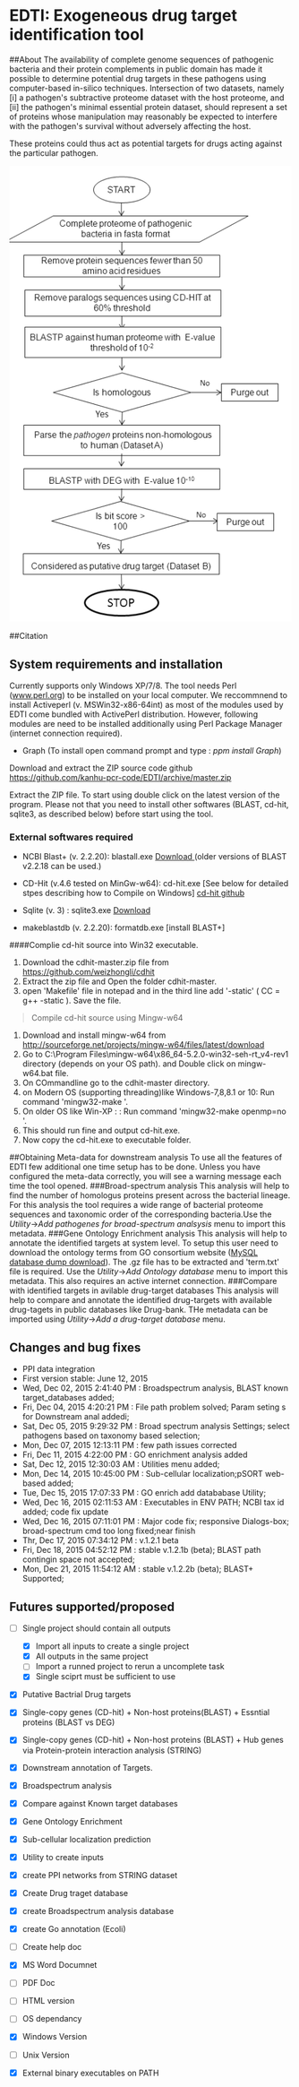 # EDTI: Exogeneous drug target identification tool

##About
The availability of complete genome sequences of pathogenic bacteria and their protein complements in public domain has made it possible to determine potential drug targets in these pathogens using computer-based in-silico techniques. Intersection of two datasets, namely 
[i] a pathogen's subtractive proteome dataset with the host proteome, and 
[ii] the pathogen's minimal essential protein dataset, should represent a set of proteins whose manipulation may reasonably be expected to interfere with the pathogen's survival without adversely affecting the host. 

These proteins could thus act as potential targets for drugs acting against the particular pathogen.

<img src='algo.png' />


##Citation


## System requirements and installation
Currently supports only Windows XP/7/8.
The tool needs Perl (www.perl.org) to be installed on your local computer. We reccommnend to install Activeperl (v. MSWin32-x86-64int) as most of the modules used by EDTI come bundled with ActivePerl distribution. 
However, following modules are need to be installed additionally using Perl Package Manager (internet connection required).
* Graph (To install open command prompt and type : <i>ppm install Graph</i>)

Download and extract the ZIP source code github https://github.com/kanhu-pcr-code/EDTI/archive/master.zip

Extract the ZIP file. To start using double click on the latest version of the program. Please not that you need to install other softwares (BLAST, cd-hit, sqlite3, as described below) before start using the tool. 

### External softwares required
* NCBI Blast+ (v. 2.2.20): blastall.exe <a href='ftp.ncbi.nlm.nih.gov/blast/executables/release/LATEST/' target='_blank'> Download </a>  (older versions of BLAST v2.2.18 can be used.)
* CD-Hit (v.4.6 tested on MinGw-w64): cd-hit.exe  [See below for detailed stpes describing how to Compile on Windows]
<a href='https://github.com/weizhongli/cdhit' target='_blank'>cd-hit github</a>

* Sqlite (v. 3) : sqlite3.exe <a href='https://www.sqlite.org/download.html' target='_blank'>Download</a>
* makeblastdb (v. 2.2.20): formatdb.exe  [install BLAST+]



####Complie cd-hit source into Win32 executable.
1. Download the cdhit-master.zip file from https://github.com/weizhongli/cdhit
2. Extract the zip file and Open the folder cdhit-master.
3. open 'Makefile' file in notepad  and in the third line add '-static'  ( CC = g++ -static  ). Save the file.

> Compile cd-hit source using Mingw-w64

1. Download and install mingw-w64 from http://sourceforge.net/projects/mingw-w64/files/latest/download
2. Go to  C:\Program Files\mingw-w64\x86_64-5.2.0-win32-seh-rt_v4-rev1 directory (depends on your OS path). and Double click on mingw-w64.bat file.
3. On COmmandline go to the cdhit-master directory. 
 1. on Modern OS (supporting threading)like Windows-7,8,8.1 or 10: Run command 'mingw32-make '.  
 2. On older OS like Win-XP : : Run command 'mingw32-make openmp=no '.
 3. This should run fine and output cd-hit.exe. 
4. Now copy the cd-hit.exe to executable folder. 

##Obtaining Meta-data for downstream analysis
To use all the features of EDTI few additional one time setup has to be done. Unless you have configured the meta-data correctly, you will see a warning message each time the tool opened. 
###Broad-spectrum analysis
This analysis will help to find the number of homologus proteins present across the bacterial lineage. For this analysis the tool requires a wide range of bacterial proteome sequences and  taxonomic order of the corresponding bacteria.Use the <I>Utility</I>-><I>Add pathogenes for broad-spectrum analsysis</I> menu to import this metadata. 
###Gene Ontology Enrichment analysis
This analysis will help to annotate the identified targets at system level. To setup this user need to download the ontology terms from GO consortium website (<a href="http://archive.geneontology.org/latest-termdb/go_daily-termdb-tables.tar.gz" target="_blank">MySQL database dump download</a>). The .gz file has to be extracted and 'term.txt' file is required. Use the <I>Utility</I>-><I>Add Ontology database</I> menu to import this metadata. This also requires an active internet connection.
###Compare with identified targets in avilable drug-target databases
This analysis will help to compare and annotate the identified drug-targets with available drug-tagets in public databases like Drug-bank. THe metadata can be imported using <I>Utility</I>-><I>Add a drug-target database</I> menu.


## Changes and bug fixes
* PPI data integration
* First version stable: June 12, 2015
* Wed, Dec 02, 2015  2:41:40 PM : Broadspectrum analysis, BLAST known target_databases added;
* Fri, Dec 04, 2015  4:20:21 PM : File path problem solved; Param seting s for Downstream anal addedi;
* Sat, Dec 05, 2015 9:29:32 PM  : Broad spectrum analysis Settings; select pathogens based on taxonomy based selection;
* Mon, Dec 07, 2015 12:13:11 PM : few path issues corrected
* Fri, Dec 11, 2015  4:22:00 PM : GO enrichment analysis added
* Sat, Dec 12, 2015  12:30:03 AM : Utilities menu added;
* Mon, Dec 14, 2015  10:45:00 PM : Sub-cellular localization;pSORT web-based added;
* Tue, Dec 15, 2015  17:07:33 PM : GO enrich add datababase Utility;
* Wed, Dec 16, 2015  02:11:53 AM : Executables in ENV PATH; NCBI tax id added; code fix update
* Wed, Dec 16, 2015  07:11:01 PM : Major code fix; responsive Dialogs-box; broad-spectrum cmd too long fixed;near finish
* Thr, Dec 17, 2015  07:34:12 PM : v.1.2.1 beta
* Fri, Dec 18, 2015  04:52:12 PM : stable v.1.2.1b (beta); BLAST path contingin space not accepted;
* Mon, Dec 21, 2015  11:54:12 AM : stable v.1.2.2b (beta); BLAST+ Supported;



## Futures supported/proposed
- [ ] Single project should contain all outputs
  - [x] Import all inputs to create a single project
  - [x] All outputs in the same project
  - [ ] Import a runned project to rerun a uncomplete task
  - [x] Single sciprt must be sufficient to use
- [x] Putative Bactrial Drug targets
 - [x] Single-copy genes (CD-hit) + Non-host proteins(BLAST) + Essntial proteins (BLAST vs DEG)
 - [x] Single-copy genes (CD-hit) + Non-host proteins (BLAST) + Hub genes via Protein-protein interaction analysis (STRING)
- [x] Downstream annotation of Targets.
 - [x] Broadspectrum analysis
 - [x] Compare against Known target databases
 - [x] Gene Ontology Enrichment
 - [x] Sub-cellular localization prediction
- [x] Utility to create inputs
 - [x] create PPI networks from STRING dataset
 - [x] Create Drug traget database
 - [x] create Broadspectrum analysis database
 - [x] create Go annotation (Ecoli)
- [ ] Create help doc
 - [x] MS Word Documnet
 - [ ] PDF Doc
 - [ ] HTML version
- [ ] OS dependancy
 - [x] Windows Version
 - [ ] Unix Version
- [x] External binary executables on PATH
 



